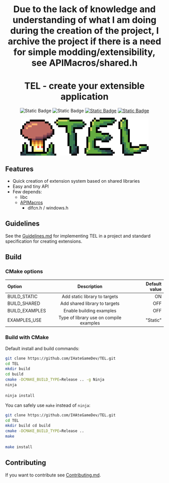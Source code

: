 <div align="center">

# Due to the lack of knowledge and understanding of what I am doing during the creation of the project, I archive the project if there is a need for simple modding/extensibility, see APIMacros/shared.h

# TEL - create your extensible application

</div>

<div align="center">

![Static Badge](https://img.shields.io/badge/Release-r0.1.5-blue)
![Static Badge](https://img.shields.io/badge/Build%20status-passed-green)
[![Static Badge](https://img.shields.io/badge/License-MIT-orange)](../License)
[![Static Badge](https://img.shields.io/badge/Documentation-page-darkcyan)](https://ihategamedev.github.io/TEL/)

</div>

<div align="center">

<img align="center" src="./Assets/Logo.webp" alt="Logo" />

</div>

## Features

- Quick creation of extension system based on shared libraries
- Easy and tiny API
- Few depends:
  - libc
  - [APIMacros](https://github.com/IHateGameDev/APIMacros)
    - dlfcn.h / windows.h

## Guidelines

See the [Guidelines.md](./Guidelines.md) for implementing TEL in a project and standard specification for creating extensions.

## Build

### CMake options

| **Option**     | **Description**                         | **Default value** |
| :------------- | :-------------------------------------: | ----------------: |
| BUILD_STATIC   | Add static library to targets           | ON                |
| BUILD_SHARED   | Add shared library to targets           | OFF               |
| BUILD_EXAMPLES | Enable building examples                | OFF               |
| EXAMPLES_USE   | Type of library use on compile examples | "Static"          |

### Build with CMake

Default install and build commands:
```bash
git clone https://github.com/IHateGameDev/TEL.git
cd TEL
mkdir build
cd build
cmake -DCMAKE_BUILD_TYPE=Release .. -g Ninja
ninja

ninja install
```

You can safely use `make` instead of `ninja`:
```bash
git clone https://github.com/IHAteGameDev/TEL.git
cd TEL
mkdir build cd build
cmake -DCMAKE_BUILD_TYPE=Release ..
make

make install
```

## Contributing

If you want to contribute see [Contributing.md](./Contributing.md).
